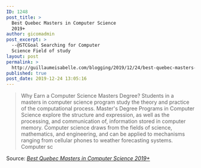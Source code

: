 ```yaml
---
ID: 1248
post_title: >
  Best Quebec Masters in Computer Science
  2019+
author: gicomadmin
post_excerpt: >
  --@STCGoal Searching for Computer
  Science Field of study
layout: post
permalink: >
  http://guillaumeisabelle.com/blogging/2019/12/24/best-quebec-masters-in-computer-science-2019/
published: true
post_date: 2019-12-24 13:05:16
---
```

> Why Earn a Computer Science Masters Degree? Students in a masters in computer science program study the theory and practice of the computational process. Master's Degree Programs in Computer Science explore the structure and expression, as well as the processing, and communication of, information stored in computer memory. Computer science draws from the fields of science, mathematics, and engineering, and can be applied to mechanisms ranging from cellular phones to weather forecasting systems. Computer sc

Source: *[Best Quebec Masters in Computer Science 2019+][1]*

<!-- wp:more -->

<!--more-->

<!-- /wp:more -->

<!-- wp:group -->

<div class="wp-block-group" id="@STCGoal-Searching-for-Computer-Science-Field-of-study">
  <div class="wp-block-group__inner-container">
  </div>
</div>

<!-- /wp:group -->

 [1]: https://www.gradschools.com/masters/computer-science?in=quebec